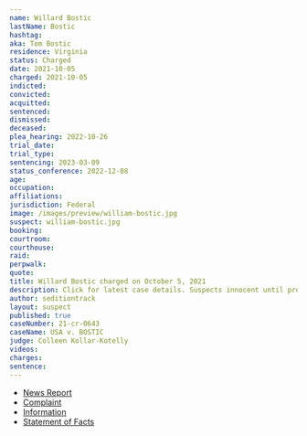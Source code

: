 ```yaml
---
name: Willard Bostic
lastName: Bostic
hashtag:
aka: Tom Bostic
residence: Virginia
status: Charged
date: 2021-10-05
charged: 2021-10-05
indicted:
convicted:
acquitted:
sentenced:
dismissed:
deceased:
plea_hearing: 2022-10-26
trial_date:
trial_type:
sentencing: 2023-03-09
status_conference: 2022-12-08
age:
occupation:
affiliations:
jurisdiction: Federal
image: /images/preview/william-bostic.jpg
suspect: william-bostic.jpg
booking:
courtroom:
courthouse:
raid:
perpwalk:
quote:
title: Willard Bostic charged on October 5, 2021
description: Click for latest case details. Suspects innocent until proven guilty.
author: seditiontrack
layout: suspect
published: true
caseNumber: 21-cr-0643
caseName: USA v. BOSTIC
judge: Colleen Kollar-Kotelly
videos:
charges:
sentence:
---
```

- [News Report](https://www.13newsnow.com/article/news/crime/virginia-beach-woman-father-accused-us-capitol-riot-january-6/291-a4b9d125-e63b-414d-8a2a-2bd153af1bae)
- [Complaint](https://www.justice.gov/usao-dc/case-multi-defendant/file/1457781/download)
- [Information](https://www.justice.gov/usao-dc/case-multi-defendant/file/1457786/download)
- [Statement of Facts](https://www.justice.gov/usao-dc/case-multi-defendant/file/1457791/download)
